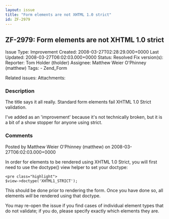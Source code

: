 ```yaml
---
layout: issue
title: "Form elements are not XHTML 1.0 strict"
id: ZF-2979
---
```


ZF-2979: Form elements are not XHTML 1.0 strict
-----------------------------------------------

 Issue Type: Improvement Created: 2008-03-27T02:28:29.000+0000 Last Updated: 2008-03-27T06:02:03.000+0000 Status: Resolved Fix version(s): 
 Reporter:  Tom Holder (tholder)  Assignee:  Matthew Weier O'Phinney (matthew)  Tags: - Zend\_Form
 
 Related issues: 
 Attachments: 
### Description

The title says it all really. Standard form elements fail XHTML 1.0 Strict validation.

I've added as an 'improvement' because it's not technically broken, but it is a bit of a show stopper for anyone using strict.

 

 

### Comments

Posted by Matthew Weier O'Phinney (matthew) on 2008-03-27T06:02:03.000+0000

In order for elements to be rendered using XHTML 1.0 Strict, you will first need to use the doctype() view helper to set your doctype:

 
    <pre class="highlight">
    $view->doctype('XHTML1_STRICT');


This should be done prior to rendering the form. Once you have done so, all elements _will_ be rendered using that doctype.

You may re-open the issue if you find cases of individual element types that do not validate; if you do, please specify exactly which elements they are.

 

 